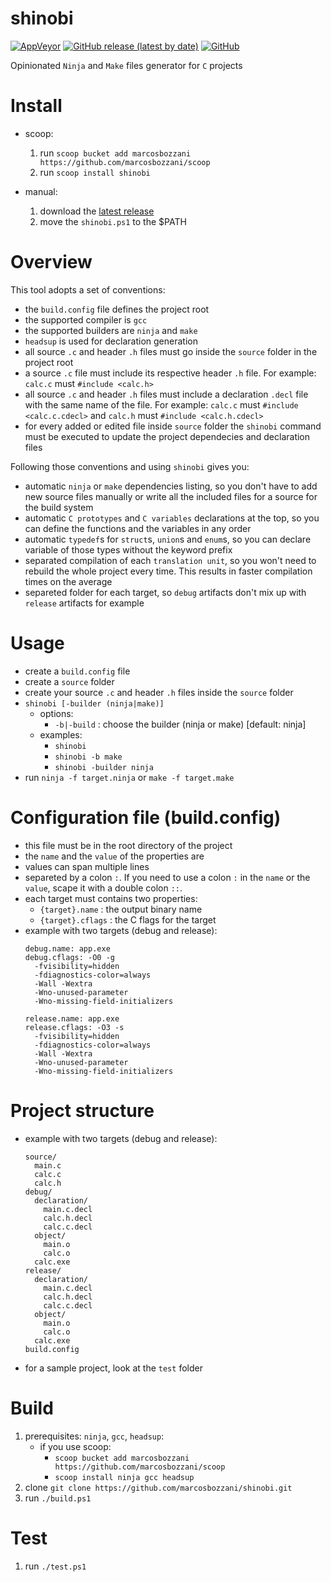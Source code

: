 # shinobi

[![AppVeyor](https://img.shields.io/appveyor/build/marcosbozzani/shinobi)](https://ci.appveyor.com/project/marcosbozzani/shinobi)
[![GitHub release (latest by date)](https://img.shields.io/github/v/release/marcosbozzani/shinobi)](https://github.com/marcosbozzani/shinobi/releases/latest)
[![GitHub](https://img.shields.io/github/license/marcosbozzani/shinobi)](https://github.com/marcosbozzani/shinobi/blob/master/LICENSE.md)

Opinionated `Ninja` and `Make` files generator for `C` projects

# Install

- scoop: 
  1. run `scoop bucket add marcosbozzani https://github.com/marcosbozzani/scoop`
  2. run `scoop install shinobi`

- manual:
  1. download the [latest release](https://github.com/marcosbozzani/shinobi/releases/latest)
  2. move the `shinobi.ps1` to the $PATH

# Overview

This tool adopts a set of conventions:
- the `build.config` file defines the project root
- the supported compiler is `gcc`
- the supported builders are `ninja` and `make`
- `headsup` is used for declaration generation
- all source `.c` and header `.h` files must go inside the `source` folder in the project root 
- a source `.c` file must include its respective header `.h` file. For example: `calc.c` must `#include <calc.h>`
- all source `.c` and header `.h` files must include a declaration `.decl` file with the same name of the file. For example: `calc.c` must `#include <calc.c.cdecl>` and `calc.h` must `#include <calc.h.cdecl>`
- for every added or edited file inside `source` folder the `shinobi` command must be executed to update the project dependecies and declaration files

Following those conventions and using `shinobi` gives you:
- automatic `ninja` or `make` dependencies listing, so you don't have to add new source files manually or write all the included files for a source for the build system
- automatic `C prototypes` and `C variables`  declarations at the top, so you can define the functions and the variables in any order
- automatic `typedef`s for `struct`s, `union`s and `enum`s, so you can declare variable of those types without the keyword prefix
- separated compilation of each `translation unit`, so you won't need to rebuild the whole project every time. This results in faster compilation times on the average
- separeted folder for each target, so `debug` artifacts don't mix up with `release` artifacts for example

# Usage

- create a `build.config` file
- create a `source` folder
- create your source `.c` and header `.h` files inside the `source` folder
- `shinobi [-builder (ninja|make)]`
  - options:
    - `-b|-build` : choose the builder (ninja or make) [default: ninja]
  - examples: 
    - `shinobi`
    - `shinobi -b make`
    - `shinobi -builder ninja`
- run `ninja -f target.ninja` or `make -f target.make`

# Configuration file (build.config)

- this file must be in the root directory of the project
- the `name` and the `value` of the properties are 
- values can span multiple lines
- separeted by a colon `:`. If you need to use a colon `:` in the `name` or the `value`, scape it with a double colon `::`.
- each target must contains two properties:
  - `{target}.name` : the output binary name
  - `{target}.cflags` : the C flags for the target
- example with two targets (debug and release):
  ```
  debug.name: app.exe
  debug.cflags: -O0 -g
    -fvisibility=hidden
    -fdiagnostics-color=always
    -Wall -Wextra 
    -Wno-unused-parameter 
    -Wno-missing-field-initializers

  release.name: app.exe
  release.cflags: -O3 -s 
    -fvisibility=hidden
    -fdiagnostics-color=always
    -Wall -Wextra 
    -Wno-unused-parameter 
    -Wno-missing-field-initializers
  ```

# Project structure

- example with two targets (debug and release):
  ```
  source/
    main.c
    calc.c
    calc.h
  debug/
    declaration/
      main.c.decl
      calc.h.decl
      calc.c.decl
    object/
      main.o
      calc.o
    calc.exe
  release/
    declaration/
      main.c.decl
      calc.h.decl
      calc.c.decl
    object/
      main.o
      calc.o
    calc.exe
  build.config
  ```
- for a sample project, look at the `test` folder

# Build

1. prerequisites: `ninja`, `gcc`, `headsup`:
   - if you use scoop: 
     - `scoop bucket add marcosbozzani https://github.com/marcosbozzani/scoop`
     - `scoop install ninja gcc headsup`
2. clone `git clone https://github.com/marcosbozzani/shinobi.git`
3. run `./build.ps1`

# Test

1. run `./test.ps1`
